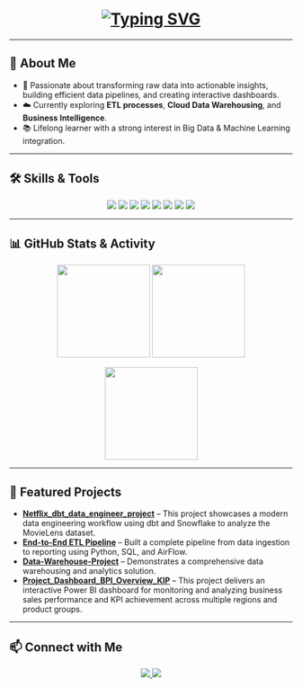 <!-- Banner -->
<!--<p align="center">
  <img width="100%" src="https://your-image-url/banner.svg" alt="Banner"/>
</p><!--

<!-- Typing animation -->
<h1 align="center">
  <a href="https://git.io/typing-svg">
    <img src="https://readme-typing-svg.herokuapp.com?size=26&duration=3500&color=1E90FF&center=true&vCenter=true&width=600&lines=Hi+there+👋,+I'm+Devhtuan;Aspiring+Data+Engineer+%26+Analyst;Passionate+about+ETL,+Cloud,+and+BI;Always+learning+new+technologies" alt="Typing SVG" />
  </a>
</h1>

---

## 🚀 About Me
- 🎯 Passionate about transforming raw data into actionable insights, building efficient data pipelines, and creating interactive dashboards.
- ☁️ Currently exploring **ETL processes**, **Cloud Data Warehousing**, and **Business Intelligence**.
- 📚 Lifelong learner with a strong interest in Big Data & Machine Learning integration.

---

## 🛠 Skills & Tools
<div align="center">
  <img src="https://img.shields.io/badge/-Python-3776AB?logo=python&logoColor=white"/>
  <img src="https://img.shields.io/badge/-SQL-003B57?logo=postgresql&logoColor=white"/>
  <img src="https://img.shields.io/badge/-ETL-FF6F00?logo=apacheairflow&logoColor=white"/>
  <img src="https://img.shields.io/badge/-Airflow-017CEE?logo=apacheairflow&logoColor=white"/>
  <img src="https://img.shields.io/badge/-dbt-FF694B?logo=dbt&logoColor=white"/>
  <img src="https://img.shields.io/badge/-Tableau-E97627?logo=tableau&logoColor=white"/>
  <img src="https://img.shields.io/badge/-Power%20BI-F2C811?logo=powerbi&logoColor=black"/>
  <img src="https://img.shields.io/badge/-GCP-4285F4?logo=googlecloud&logoColor=white"/>
</div>

---

## 📊 GitHub Stats & Activity
<p align="center">
  <img src="https://github-readme-stats.vercel.app/api?username=Devhtuan&show_icons=true&theme=tokyonight" height="165"/>
  <img src="https://github-readme-stats.vercel.app/api/top-langs/?username=Devhtuan&layout=compact&theme=tokyonight" height="165"/>
</p>

<p align="center">
  <img src="https://github-readme-streak-stats.herokuapp.com/?user=Devhtuan&theme=tokyonight" height="165"/>
</p>

---

## 📂 Featured Projects
- [**Netflix_dbt_data_engineer_project**](https://github.com/Devhtuan/Netflix_dbt_data_engineer_project) – This project showcases a modern data engineering workflow using dbt and Snowflake to analyze the MovieLens dataset.
- [**End-to-End ETL Pipeline**](https://github.com/Devhtuan/ETL_Uber) – Built a complete pipeline from data ingestion to reporting using Python, SQL, and AirFlow.
- [**Data-Warehouse-Project**](https://github.com/Devhtuan/DataWareHouse_Project) – Demonstrates a comprehensive data warehousing and analytics solution.
- [**Project_Dashboard_BPI_Overview_KIP**](https://github.com/Devhtuan/Project_Dashboard_BPI_Overview_KIP) – This project delivers an interactive Power BI dashboard for monitoring and analyzing business sales performance and KPI achievement across multiple regions and product groups.



---

## 📫 Connect with Me
<p align="center">
  <a href="mailto:ndhtuan02@gmail.com">
    <img src="https://img.shields.io/badge/-Email-D14836?logo=gmail&logoColor=white"/>
  </a>
  <a href="https://www.linkedin.com/in/tuan-nguyen-02353b378">
    <img src="https://img.shields.io/badge/-LinkedIn-0077B5?logo=linkedin&logoColor=white"/>
  </a>
</p>
